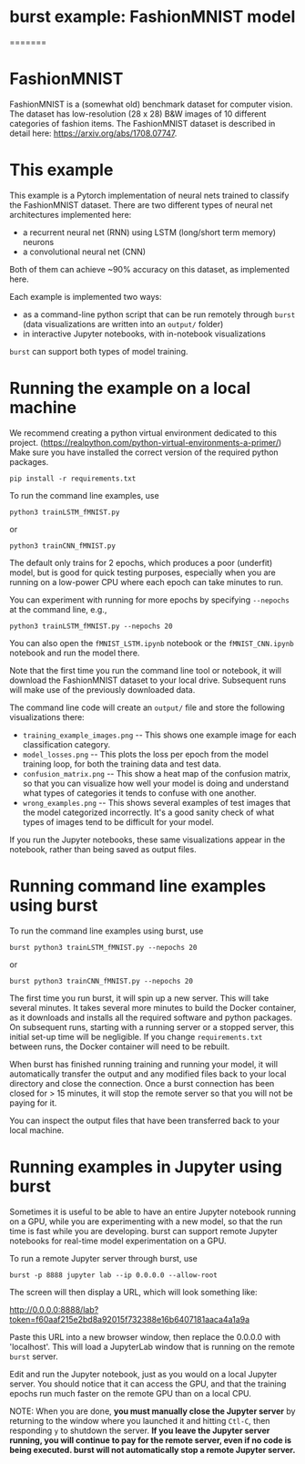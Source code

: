 # burst example: FashionMNIST model
=======

# FashionMNIST

FashionMNIST is a (somewhat old) benchmark dataset for computer vision.  The dataset has low-resolution (28 x 28) B&W images of 10 different categories of fashion items.  The FashionMNIST dataset is described in detail here: https://arxiv.org/abs/1708.07747.

# This example

This example is a Pytorch implementation of neural nets trained to classify the FashionMNIST dataset.  There are two different types of neural net architectures implemented here:

* a recurrent neural net (RNN) using LSTM (long/short term memory) neurons
* a convolutional neural net (CNN)

Both of them can achieve ~90% accuracy on this dataset, as implemented here. 

Each example is implemented two ways: 

* as a command-line python script that can be run remotely through `burst` (data visualizations are written into an `output/` folder)
* in interactive Jupyter notebooks, with in-notebook visualizations

`burst` can support both types of model training.

# Running the example on a local machine

We recommend creating a python virtual environment dedicated to this project.  (https://realpython.com/python-virtual-environments-a-primer/)
Make sure you have installed the correct version of the required python packages.  

    pip install -r requirements.txt

To run the command line examples, use 

    python3 trainLSTM_fMNIST.py 

or

    python3 trainCNN_fMNIST.py
    
The default only trains for 2 epochs, which produces a poor (underfit) model, but is good for quick testing purposes, especially when you are running on a low-power CPU where each epoch can take minutes to run.  

You can experiment with running for more epochs by specifying `--nepochs` at the command line, e.g., 

    python3 trainLSTM_fMNIST.py --nepochs 20
    
You can also open the `fMNIST_LSTM.ipynb` notebook or the `fMNIST_CNN.ipynb` notebook and run the model there.

Note that the first time you run the command line tool or notebook, it will download the FashionMNIST dataset to your local drive.  Subsequent runs will make use of the previously downloaded data.

The command line code will create an `output/` file and store the following visualizations there:

* `training_example_images.png` -- This shows one example image for each classification category.
* `model_losses.png` -- This plots the loss per epoch from the model training loop, for both the training data and test data.
* `confusion_matrix.png` -- This show a heat map of the confusion matrix, so that you can visualize how well your model is doing and understand what types of categories it tends to confuse with one another.
* `wrong_examples.png` -- This shows several examples of test images that the model categorized incorrectly.  It's a good sanity check of what types of images tend to be difficult for your model.

If you run the Jupyter notebooks, these same visualizations appear in the notebook, rather than being saved as output files.

# Running command line examples using burst

To run the command line examples using burst, use

    burst python3 trainLSTM_fMNIST.py --nepochs 20

or

    burst python3 trainCNN_fMNIST.py --nepochs 20

The first time you run burst, it will spin up a new server.  This will take several minutes.  It takes several more minutes to build the Docker container, as it downloads and installs all the required software and python packages.  On subsequent runs, starting with a running server or a stopped server, this initial set-up time will be negligible.  If you change `requirements.txt` between runs, the Docker container will need to be rebuilt.

When burst has finished running training and running your model, it will automatically transfer the output and any modified files back to your local directory and close the connection.  Once a burst connection has been closed for > 15 minutes, it will stop the remote server so that you will not be paying for it.

You can inspect the output files that have been transferred back to your local machine.

# Running examples in Jupyter using burst

Sometimes it is useful to be able to have an entire Jupyter notebook running on a GPU, while you are experimenting with a new model, so that the run time is fast while you are developing.  burst can support remote Jupyter notebooks for real-time model experimentation on a GPU.  

To run a remote Jupyter server through burst, use

    burst -p 8888 jupyter lab --ip 0.0.0.0 --allow-root
    
The screen will then display a URL, which will look something like:

http://0.0.0.0:8888/lab?token=f60aaf215e2bd8a92015f732388e16b6407181aaca4a1a9a

Paste this URL into a new browser window, then replace the 0.0.0.0 with 'localhost'.  This will load a JupyterLab window that is running on the remote `burst` server.

Edit and run the Jupyter notebook, just as you would on a local Jupyter server.  You should notice that it can access the GPU, and that the training epochs run much faster on the remote GPU than on a local CPU.

NOTE: When you are done, **you must manually close the Jupyter server** by returning to the window where you launched it and hitting `Ctl-C`, then responding `y` to shutdown the server.  **If you leave the Jupyter server running, you will continue to pay for the remote server, even if no code is being executed.  burst will not automatically stop a remote Jupyter server.**


